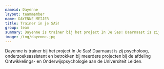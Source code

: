 ```yaml
---
nameid: Dayenne
layout: teammember
name: DAYENNE MEIJER 
title: Trainer in je SAS!
group: team
summary: Dayenne is trainer bij het project In Je Sas! Daarnaast is zij psycholoog, onderzoeksassistent en betrokken bij meerdere projecten bij de afdeling Ontwikkelings- en Onderwijspsychologie aan de Universiteit Leiden. 
image: /img/dayenne.jpg
---
```


Dayenne is trainer bij het project In Je Sas! Daarnaast is zij psycholoog, onderzoeksassistent en betrokken bij meerdere projecten bij de afdeling Ontwikkelings- en Onderwijspsychologie aan de Universiteit Leiden. 


